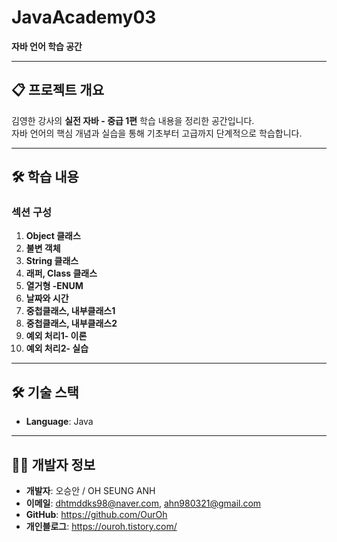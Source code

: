 # JavaAcademy03
**자바 언어 학습 공간**  

---

## 📋 프로젝트 개요  
김영한 강사의 **실전 자바 - 중급 1편** 학습 내용을 정리한 공간입니다.  
자바 언어의 핵심 개념과 실습을 통해 기초부터 고급까지 단계적으로 학습합니다.  

---

## 🛠️ 학습 내용  
### 섹션 구성  
1. **Object 클래스**  
2. **불변 객체**  
3. **String 클래스**  
4. **래퍼, Class 클래스**  
5. **열거형 -ENUM**  
6. **날짜와 시간**  
7. **중첩클래스, 내부클래스1**  
8. **중첩클래스, 내부클래스2**  
9. **예외 처리1- 이론**  
10. **예외 처리2- 실습**
    
---

## 🛠️ 기술 스택  
- **Language**: Java  

---

## 🧑‍💻 개발자 정보  
- **개발자**: 오승안 / OH SEUNG ANH 
- **이메일**: dhtmddks98@naver.com, ahn980321@gmail.com 
- **GitHub**: https://github.com/OurOh
- **개인블로그**: https://ouroh.tistory.com/
